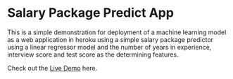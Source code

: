 # Salary Package Predict App

This is a simple demonstration for deployment of a machine learning model as a web application in heroku using a simple salary package predictor using a linear regressor model and the number of years in experience, interview score and test score as the determining features. 

Check out the [Live Demo](https://salarypackagepredictapp.herokuapp.com/) here.

